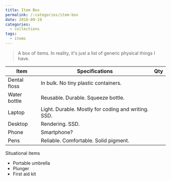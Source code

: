 ```yaml
---
title: Item Box
permalink: /:categories/item-box
date: 2018-09-19
categories:
  - collections
tags:
  - items
---
```


> A box of items. In reality, it's just a list of generic physical things I
> have.

Item | Specifications | Qty
--- | --- | ---
Dental floss | In bulk. No tiny plastic containers. |
Water bottle | Reusable. Durable. Squeeze bottle. |
Laptop | Light. Durable. Mostly for coding and writing. SSD. |
Desktop | Rendering. SSD. |
Phone | Smartphone? |
Pens | Reliable. Comfortable. Solid pigment. |

Situational items

* Portable umbrella
* Plunger
* First aid kit
